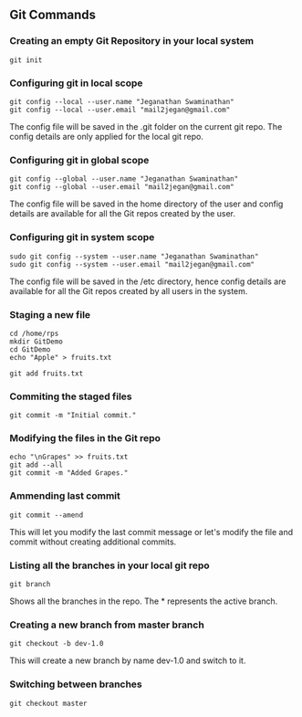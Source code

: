 ## Git Commands

### Creating an empty Git Repository in your local system
```
git init
```

### Configuring git in local scope
```
git config --local --user.name "Jeganathan Swaminathan"
git config --local --user.email "mail2jegan@gmail.com"
```
The config file will be saved in the .git folder on the current git repo. The config details are only applied for the local git repo.

### Configuring git in global scope
```
git config --global --user.name "Jeganathan Swaminathan"
git config --global --user.email "mail2jegan@gmail.com"
```
The config file will be saved in the home directory of the user and config details are available for all the Git repos created by the user.

### Configuring git in system scope
```
sudo git config --system --user.name "Jeganathan Swaminathan"
sudo git config --system --user.email "mail2jegan@gmail.com"
```
The config file will be saved in the /etc directory, hence config details are available for all the Git repos created by all users in the system.

### Staging a new file
```
cd /home/rps
mkdir GitDemo
cd GitDemo
echo "Apple" > fruits.txt

git add fruits.txt
```

### Commiting the staged files 
```
git commit -m "Initial commit."
```

### Modifying the files in the Git repo
```
echo "\nGrapes" >> fruits.txt
git add --all
git commit -m "Added Grapes."
```

### Ammending last commit
```
git commit --amend
```
This will let you modify the last commit message or let's modify the file and commit without creating additional commits.


### Listing all the branches in your local git repo
```
git branch
```
Shows all the branches in the repo.  The * represents the active branch.

### Creating a new branch from master branch
```
git checkout -b dev-1.0
```
This will create a new branch by name dev-1.0 and switch to it.

### Switching between branches
```
git checkout master
```
